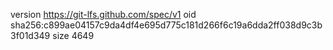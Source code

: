version https://git-lfs.github.com/spec/v1
oid sha256:c899ae04157c9da4df4e695d775c181d266f6c19a6dda2ff038d9c3b3f01d349
size 4649
